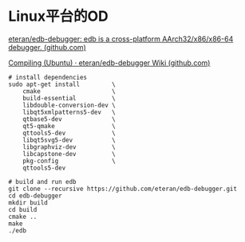 # Linux平台的OD

[eteran/edb-debugger: edb is a cross-platform AArch32/x86/x86-64 debugger. (github.com)](https://github.com/eteran/edb-debugger)

[Compiling (Ubuntu) · eteran/edb-debugger Wiki (github.com)](https://github.com/eteran/edb-debugger/wiki/Compiling-(Ubuntu))

```shell
# install dependencies
sudo apt-get install         \
    cmake                    \
    build-essential          \
    libdouble-conversion-dev \
    libqt5xmlpatterns5-dev   \
    qtbase5-dev              \
    qt5-qmake                \
    qttools5-dev             \
    libqt5svg5-dev           \
    libgraphviz-dev          \
    libcapstone-dev          \
    pkg-config               \
    qttools5-dev

# build and run edb
git clone --recursive https://github.com/eteran/edb-debugger.git
cd edb-debugger
mkdir build
cd build
cmake ..
make
./edb
```

	